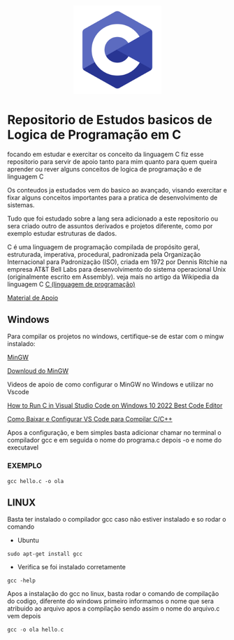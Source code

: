 <p align="center" width="100%">
<img src="img/langc.png" height = "33%" width = "40%">
</p>

# Repositorio de Estudos basicos de Logica de Programação em C

focando em estudar e exercitar os conceito da linguagem C fiz esse repositorio para servir de apoio tanto para mim quanto para 
quem queira aprender ou rever alguns conceitos de logica de programação e de linguagem C

Os conteudos ja estudados vem do basico ao avançado, visando exercitar e fixar alguns conceitos importantes para a pratica de desenvolvimento
de sistemas.

Tudo que foi estudado sobre a lang sera adicionado a este repositorio ou sera criado outro de assuntos derivados e projetos diferente, como por exemplo estudar estruturas de dados.

C é uma linguagem de programação compilada de propósito geral, estruturada, imperativa, procedural, padronizada pela Organização Internacional para Padronização (ISO), criada em 1972 por Dennis Ritchie na empresa AT&T Bell Labs para desenvolvimento do sistema operacional Unix (originalmente escrito em Assembly). veja mais no artigo da Wikipedia da linguagem C [C (linguagem de programação)](https://pt.wikipedia.org/wiki/C_(linguagem_de_programa%C3%A7%C3%A3o))

[Material de Apoio](https://github.com/marviniciuz/studies-c/wiki#materiais-de-apoio-que-utilizei-no-decorrer-dos-estudos-em-c)

## Windows

Para compilar os projetos no windows, certifique-se de estar com o mingw instalado:

[MinGW](https://pt.wikipedia.org/wiki/MinGW)

[Downloud do MinGW](https://osdn.net/projects/mingw/releases/)

Videos de apoio de como configurar o MinGW no Windows e utilizar no Vscode

[How to Run C in Visual Studio Code on Windows 10 2022 Best Code Editor](https://www.youtube.com/watch?v=oaebkkOP2Qg)

[Como Baixar e Configurar VS Code para Compilar C/C++](https://www.youtube.com/watch?v=WHyxv69ZAf0)

Apos a configuração, e bem simples basta adicionar chamar no terminal o compilador gcc e em seguida o nome do programa.c depois -o e nome do executavel 

### EXEMPLO

```
gcc hello.c -o ola
```
## LINUX

Basta ter instalado o compilador gcc caso não estiver instalado e so rodar o comando 

* Ubuntu
```
sudo apt-get install gcc
```
* Verifica se foi instalado corretamente
```
gcc -help
```

Apos a instalação do gcc no linux, basta rodar o comando de compilação do codigo, diferente do windows primeiro informamos o nome que sera atribuido ao arquivo apos a compilação sendo assim o nome do arquivo.c vem depois

```c
gcc -o ola hello.c
```

